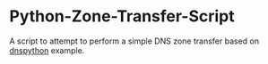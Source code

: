 # Python-Zone-Transfer-Script
A script to attempt to perform a simple DNS zone transfer based on [dnspython](https://www.dnspython.org/examples.html) example.
